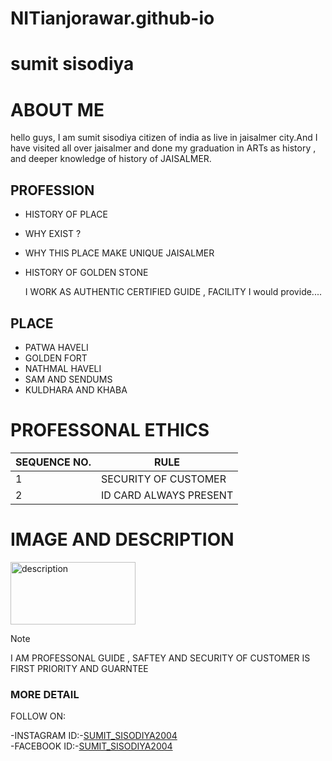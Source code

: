 # NITianjorawar.github-io
# sumit sisodiya
# ABOUT ME
hello guys, I am sumit sisodiya citizen of india as live in jaisalmer city.And I have visited all over jaisalmer and done my graduation in ARTs as history  , and deeper knowledge of history of JAISALMER.
## PROFESSION 
- HISTORY OF PLACE 
- WHY EXIST ?
- WHY THIS PLACE MAKE UNIQUE JAISALMER
- HISTORY OF GOLDEN STONE 

  I WORK AS AUTHENTIC CERTIFIED GUIDE , FACILITY I would provide....
## PLACE 
 - PATWA HAVELI 
 - GOLDEN FORT  
 - NATHMAL HAVELI 
 - SAM AND SENDUMS 
 - KULDHARA AND KHABA 
 
# PROFESSONAL ETHICS 
 |SEQUENCE NO.|     RULE             |
 |------------|----------------------|              
 |  1         |SECURITY OF CUSTOMER  |
 |  2         |ID CARD ALWAYS PRESENT|
# IMAGE AND DESCRIPTION
<img src="https://www.thestatesman.com/wp-content/uploads/2019/04/honey-singh.png" alt="description" width="200" height="100">
     
>[!NOTE]
>I AM PROFESSONAL GUIDE , SAFTEY AND SECURITY OF CUSTOMER IS FIRST PRIORITY AND GUARNTEE 

### MORE DETAIL
FOLLOW ON:

-INSTAGRAM ID:-[SUMIT_SISODIYA2004](https://www.instagram.com/sumit_sisodeya_/) <br>
-FACEBOOK ID:-[SUMIT_SISODIYA2004](https://www.instagram.com/sumit_sisodeya_/)
